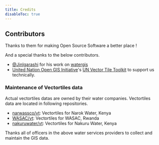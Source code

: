 ```yaml
---
title: Credits
disableToc: true
---
```


## Contributors

Thanks to them for making Open Source Software a better place !

And a special thanks to the below contributors.
- [@JinIgarashi](https://github.com/JinIgarashi) for his work on [watergis](https://github.com/watergis)
- [United Nation Open GIS Initiative](http://unopengis.org/)'s [UN Vector Tile Toolkit](https://github.com/unvt) to support us technically.

### Maintenance of Vectortiles data
Actual vectortiles datas are owned by their water companies. Vectortiles data are located in following repositories.

- [narwassco/vt](https://github.com/narwassco/vt): Vectortiles for Narok Water, Kenya
- [WASAC/vt](https://github.com/WASAC/vt): Vectortiles for WASAC, Rwanda
- [nakuruwater/vt](https://github.com/nakuruwater/vt): Vectortiles for Nakuru Water, Kenya

Thanks all of officers in the above water services providers to collect and maintain the GIS data.
